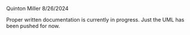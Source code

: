 Quinton Miller 8/26/2024

Proper written documentation is currently in progress. Just the UML has been pushed for now.
